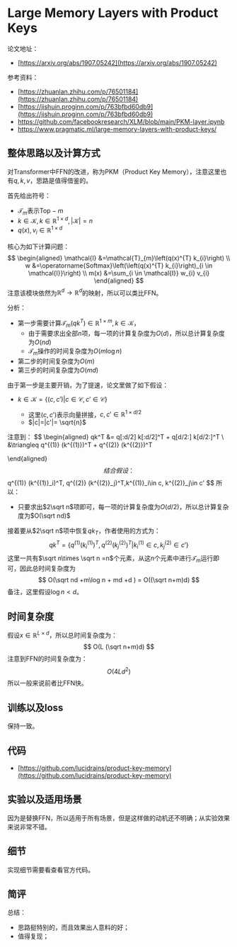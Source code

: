 # Large Memory Layers with Product Keys

论文地址：

- [https://arxiv.org/abs/1907.05242](https://arxiv.org/abs/1907.05242)

参考资料：

- [https://zhuanlan.zhihu.com/p/76501184](https://zhuanlan.zhihu.com/p/76501184)
- [https://jishuin.proginn.com/p/763bfbd60db9](https://jishuin.proginn.com/p/763bfbd60db9)
- https://github.com/facebookresearch/XLM/blob/main/PKM-layer.ipynb
- https://www.pragmatic.ml/large-memory-layers-with-product-keys/



## 整体思路以及计算方式

对Transformer中$\mathrm{FFN}$的改进，称为$\mathrm{PKM}$（Product Key Memory），注意这里也有$q,k,v$，思路是值得借鉴的。

首先给出符号：

- $\mathcal T_m$表示$\mathrm{Top}-m$
- $k\in \mathcal K, k\in \mathbb R^{1\times d}, |\mathcal K|= n$
- $q(x),v_i \in \mathbb R^{1\times d}$

核心为如下计算问题：
$$
\begin{aligned}
\mathcal{I} &=\mathcal{T}_{m}\left(q(x)^{T} k_{i}\right) \\
w &=\operatorname{Softmax}\left(\left(q(x)^{T} k_{i}\right)_{i \in \mathcal{I}}\right) \\
m(x) &=\sum_{i \in \mathcal{I}} w_{i} v_{i}
\end{aligned}
$$
注意该模块依然为$\mathbb R^d\to \mathbb R^d$的映射，所以可以类比$\mathrm {FFN}$。

分析：

- 第一步需要计算$\mathcal{T}_{m}(qk^T)\in \mathbb R^{1\times m},k\in \mathcal K$，
  - 由于需要求出全部$n$项，每一项的计算复杂度为$O(d)$，所以总计算复杂度为$O(nd)$
  - $\mathcal T_m$操作的时间复杂度为$O(m\log n)$
- 第二步的时间复杂度为$O(m)$
- 第三步的时间复杂度为$O(md)$

由于第一步是主要开销，为了提速，论文里做了如下假设：

- $k\in \mathcal K=\{(c, c')| c\in \mathcal C, c'\in \mathcal C\}$

  - 这里$(c,c')$表示向量拼接，$c,c'\in \mathbb R^{1\times d/2}$
  - $|c|=|c'|= \sqrt{n}$

注意到：
$$
\begin{aligned}
qk^T 
&= q[:d/2] k[:d/2]^T + q[d/2:] k[d/2:]^T \\
&\triangleq q^{(1)} (k^{(1)})^T + q^{(2)} (k^{(2)})^T


\end{aligned}
$$
结合假设：
$$
q^{(1)} (k^{(1)}_i)^T, q^{(2)} (k^{(2)}_j)^T,k^{(1)}_i\in c, k^{(2)}_j\in c'
$$
所以：

- 只要求出$2\sqrt n$项即可，每一项的计算复杂度为$O(d/2)$，所以总计算复杂度为$O(\sqrt nd)$

接着要从$2\sqrt n$项中恢复$qk_T$，作者使用的方式为：
$$
qk^T=\{q^{(1)} (k^{(1)}_i)^T, q^{(2)} (k^{(2)}_j)^T|k^{(1)}_i\in c, k^{(2)}_j\in c' \}
$$
这里一共有$\sqrt n\times  \sqrt n =n$个元素，从这$n$个元素中进行$\mathcal{T}_{m}$运行即可，因此总时间复杂度为
$$
O(\sqrt nd +m\log n + md +d ) = O((\sqrt n+m)d)
$$
备注，这里假设$\log n < d$。



## 时间复杂度

假设$x\in \mathbb R^{L\times d}$，所以总时间复杂度为：
$$
O(L (\sqrt n+m)d)
$$
注意到$\mathrm{FFN}$的时间复杂度为：
$$
O(4Ld^2)
$$
所以一般来说前者比$\mathrm{FFN}$快。



## 训练以及loss

保持一致。



## 代码

- [https://github.com/lucidrains/product-key-memory](https://github.com/lucidrains/product-key-memory)



## 实验以及适用场景

因为是替换FFN，所以适用于所有场景，但是这样做的动机还不明确；从实验效果来说非常不错。



## 细节

实现细节需要看查看官方代码。



## 简评

总结：

- 思路挺特别的，而且效果出人意料的好；
- 值得复现；